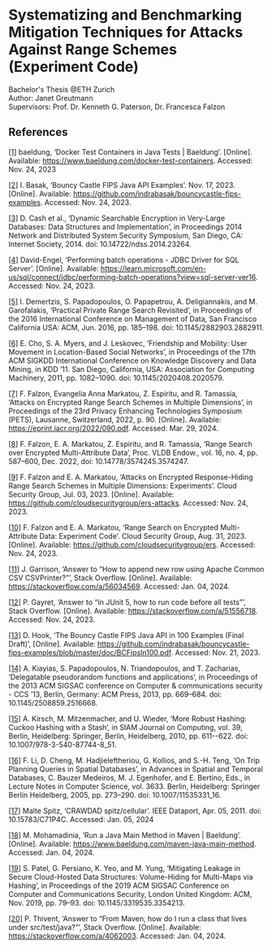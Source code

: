 # Systematizing and Benchmarking Mitigation Techniques for Attacks Against Range Schemes (Experiment Code)

Bachelor's Thesis @ETH Zurich    
Author:         Janet Greutmann   
Supervisors:    Prof. Dr. Kenneth G. Paterson, Dr. Francesca Falzon

## References

[[1]](https://www.baeldung.com/docker-test-containers)
baeldung, ‘Docker Test Containers in Java Tests | Baeldung’. [Online].
Available: https://www.baeldung.com/docker-test-containers. Accessed: Nov. 24, 2023

[[2]](https://github.com/indrabasak/bouncycastle-fips-examples)
I. Basak, ‘Bouncy Castle FIPS Java API Examples’. Nov. 17, 2023. [Online].
Available: https://github.com/indrabasak/bouncycastle-fips-examples. Accessed: Nov. 24, 2023.

[[3]](http://dx.doi.org/10.14722/ndss.2014.23264)
D. Cash et al., ‘Dynamic Searchable Encryption in Very-Large Databases: Data Structures and Implementation’, in
Proceedings 2014 Network and Distributed System Security Symposium, San Diego, CA: Internet Society, 2014. doi:
10.14722/ndss.2014.23264.

[[4]](https://learn.microsoft.com/en-us/sql/connect/jdbc/performing-batch-operations?view=sql-server-ver16)
David-Engel, ‘Performing batch operations - JDBC Driver for SQL Server’. [Online].
Available: https://learn.microsoft.com/en-us/sql/connect/jdbc/performing-batch-operations?view=sql-server-ver16. Accessed: Nov. 24, 2023.

[[5]](https://doi.org/10.1145/2882903.2882911)
I. Demertzis, S. Papadopoulos, O. Papapetrou, A. Deligiannakis, and M. Garofalakis, ‘Practical Private Range Search
Revisited’, in Proceedings of the 2016 International Conference on Management of Data, San Francisco California USA:
ACM, Jun. 2016, pp. 185–198. doi: 10.1145/2882903.2882911.

[[6]](https://doi.org/10.1145/2020408.2020579)
E. Cho, S. A. Myers, and J. Leskovec, ‘Friendship and Mobility: User Movement in Location-Based Social Networks’, in Proceedings of the 17th ACM SIGKDD International Conference on Knowledge Discovery and Data Mining, in KDD ’11. San Diego, California, USA: Association for Computing Machinery, 2011, pp. 1082–1090. doi: 10.1145/2020408.2020579.

[[7]](https://eprint.iacr.org/2022/090.pdf)
F. Falzon, Evangelia Anna Markatou, Z. Espiritu, and R. Tamassia, ‘Attacks on Encrypted Range Search Schemes in Multiple Dimensions’, in Proceedings of the 23rd Privacy Enhancing Technologies Symposium (PETS), Lausanne, Switzerland, 2022, p. 90. [Online]. Available: https://eprint.iacr.org/2022/090.pdf. Accessed: Mar. 29, 2024.

[[8]](https://doi.org/10.14778/3574245.3574247)
F. Falzon, E. A. Markatou, Z. Espiritu, and R. Tamassia, ‘Range Search over Encrypted Multi-Attribute Data’, Proc. VLDB
Endow., vol. 16, no. 4, pp. 587–600, Dec. 2022, doi: 10.14778/3574245.3574247.

[[9]](https://github.com/cloudsecuritygroup/ers-attacks)
F. Falzon and E. A. Markatou, ‘Attacks on Encrypted Response-Hiding Range Search Schemes in Multiple
Dimensions: Experiments’. Cloud Security Group, Jul. 03, 2023. [Online].
Available: https://github.com/cloudsecuritygroup/ers-attacks. Accessed: Nov. 24, 2023.

[[10]](https://github.com/cloudsecuritygroup/ers)
F. Falzon and E. A. Markatou, ‘Range Search on Encrypted Multi-Attribute Data: Experiment Code’. Cloud
Security Group, Aug. 31, 2023. [Online]. Available: https://github.com/cloudsecuritygroup/ers. Accessed: Nov. 24, 2023.

[[11]](https://stackoverflow.com/a/56034569)
J. Garrison, ‘Answer to “How to append new row using Apache Common CSV CSVPrinter?”’, Stack Overflow. [Online]. Available: https://stackoverflow.com/a/56034569. Accessed: Jan. 04,
2024.

[[12]](https://stackoverflow.com/a/51556718)
P. Gayret, ‘Answer to “In JUnit 5, how to run code before all tests”’, Stack Overflow. [Online]. Available: https://stackoverflow.com/a/51556718. Accessed: Nov. 24,
2023.

[[13]](https://github.com/indrabasak/bouncycastle-fips-examples/blob/master/doc/BCFipsIn100.pdf)
D. Hook, ‘The Bouncy Castle FIPS Java API in 100 Examples (Final Draft)’, [Online].
Available: https://github.com/indrabasak/bouncycastle-fips-examples/blob/master/doc/BCFipsIn100.pdf. Accessed: Nov. 21, 2023.

[[14]](https://doi.org/10.1145/2508859.2516668)
A. Kiayias, S. Papadopoulos, N. Triandopoulos, and T. Zacharias, ‘Delegatable pseudorandom functions and applications’,
in Proceedings of the 2013 ACM SIGSAC conference on Computer & communications security - CCS ’13, Berlin, Germany: ACM
Press, 2013, pp. 669–684. doi: 10.1145/2508859.2516668.

[[15]](https://doi.org/10.1137/080728743)
A. Kirsch, M. Mitzenmacher, and U. Wieder, ‘More Robust Hashing: Cuckoo Hashing with a Stash’, in SIAM Journal on Computing, vol. 39, Berlin, Heidelberg: Springer, Berlin, Heidelberg, 2010, pp. 611--622. doi: 10.1007/978-3-540-87744-8_51.

[[16]](https://doi.org/10.1007/11535331_16)
F. Li, D. Cheng, M. Hadjieleftheriou, G. Kollios, and S.-H. Teng, ‘On Trip Planning Queries in Spatial Databases’, in Advances in Spatial and Temporal Databases, C. Bauzer Medeiros, M. J. Egenhofer, and E. Bertino, Eds., in Lecture Notes in Computer Science, vol. 3633. Berlin, Heidelberg: Springer Berlin Heidelberg, 2005, pp. 273–290. doi: 10.1007/11535331_16.

[[17]](https://doi.org/10.15783/C71P4C)
Malte Spitz, ‘CRAWDAD spitz/cellular’. IEEE Dataport, Apr. 05, 2011. doi: 10.15783/C71P4C. Accessed: Jan. 05, 2024

[[18]](https://www.baeldung.com/maven-java-main-method)
M. Mohamadinia, ‘Run a Java Main Method in Maven | Baeldung’. [Online].
Available: https://www.baeldung.com/maven-java-main-method. Accessed: Jan. 04, 2024.

[[19]](https://doi.org/10.1145/3319535.3354213)
S. Patel, G. Persiano, K. Yeo, and M. Yung, ‘Mitigating Leakage in Secure Cloud-Hosted Data Structures: Volume-Hiding for Multi-Maps via Hashing’, in Proceedings of the 2019 ACM SIGSAC Conference on Computer and Communications Security, London United Kingdom: ACM, Nov. 2019, pp. 79–93. doi: 10.1145/3319535.3354213.

[[20]](https://stackoverflow.com/a/4062003)
P. Thivent, ‘Answer to “From Maven, how do I run a class that lives under src/test/java?”’, Stack Overflow. [Online]. Available: https://stackoverflow.com/a/4062003. Accessed:
Jan. 04, 2024.
